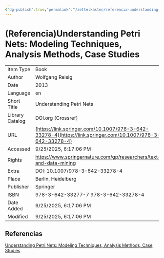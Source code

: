 ```yaml
---
{"dg-publish":true,"permalink":"/zettelkasten/referencia-understanding-petri-nets/","tags":["Zettelkasten","Evergreen"]}
---
```


# (Referencia)Understanding Petri Nets: Modeling Techniques, Analysis Methods, Case Studies
|   |   |
|---|---|
|Item Type|Book|
|Author|Wolfgang Reisig|
|Date|2013|
|Language|en|
|Short Title|Understanding Petri Nets|
|Library Catalog|DOI.org (Crossref)|
|URL|[https://link.springer.com/10.1007/978-3-642-33278-4](https://link.springer.com/10.1007/978-3-642-33278-4)|
|Accessed|9/25/2025, 6:17:06 PM|
|Rights|https://www.springernature.com/gp/researchers/text-and-data-mining|
|Extra|DOI: 10.1007/978-3-642-33278-4|
|Place|Berlin, Heidelberg|
|Publisher|Springer|
|ISBN|978-3-642-33277-7 978-3-642-33278-4|
|Date Added|9/25/2025, 6:17:06 PM|
|Modified|9/25/2025, 6:17:06 PM|


## Referencias
[Understanding Petri Nets: Modeling Techniques, Analysis Methods, Case Studies](zotero://select/library/items/SICW7HRS)